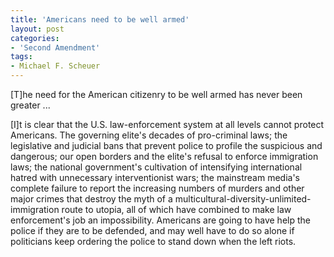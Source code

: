 ```yaml
---
title: 'Americans need to be well armed'
layout: post
categories:
- 'Second Amendment'
tags:
- Michael F. Scheuer
---
```


\[T\]he need for the American citizenry to be well armed has never been greater ...

\[I\]t is clear that the U.S. law-enforcement system at all levels cannot protect Americans. The governing elite's decades of pro-criminal laws; the legislative and judicial bans that prevent police to profile the suspicious and dangerous; our open borders and the elite's refusal to enforce immigration laws; the national government's cultivation of intensifying international hatred with unnecessary interventionist wars; the mainstream media's complete failure to report the increasing numbers of murders and other major crimes that destroy the myth of a multicultural-diversity-unlimited-immigration route to utopia, all of which have combined to make law enforcement's job an impossibility. Americans are going to have help the police if they are to be defended, and may well have to do so alone if politicians keep ordering the police to stand down when the left riots.